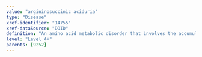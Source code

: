 ```yaml
---
value: "argininosuccinic aciduria"
type: "Disease"
xref-identifier: "14755"
xref-dataSource: "DOID"
definition: "An amino acid metabolic disorder that involves the accumulation of argininosuccinic acid (ASA) in the blood and urine.|OMIM mapping confirmed by DO. [SN]."
level: "Level 4+"
parents: [9252]
---
```

